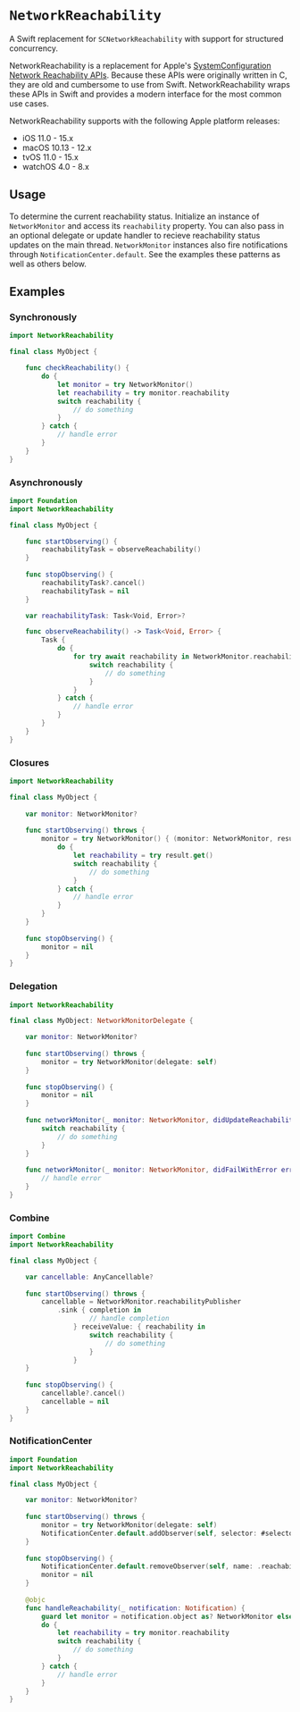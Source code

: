 # ``NetworkReachability``

A Swift replacement for `SCNetworkReachability` with support for structured concurrency.

NetworkReachability is a replacement for Apple's [SystemConfiguration](https://developer.apple.com/documentation/systemconfiguration) [Network Reachability APIs](https://developer.apple.com/documentation/systemconfiguration/scnetworkreachability?language=swift). Because these APIs were originally written in C, they are old and cumbersome to use from Swift. NetworkReachability wraps these APIs in Swift and provides a modern interface for the most common use cases.

NetworkReachability supports with the following Apple platform releases:

* iOS 11.0 - 15.x
* macOS 10.13 - 12.x
* tvOS 11.0 - 15.x
* watchOS 4.0 - 8.x

## Usage

To determine the current reachability status. Initialize an instance of ``NetworkMonitor`` and access its `reachability` property. You can also pass in an optional delegate or update handler to recieve reachability status updates on the main thread. ``NetworkMonitor`` instances also fire notifications through `NotificationCenter.default`. See the examples these patterns as well as others below.

## Examples

### Synchronously

```swift
import NetworkReachability

final class MyObject {

    func checkReachability() {
        do {
            let monitor = try NetworkMonitor()
            let reachability = try monitor.reachability
            switch reachability {
                // do something
            }
        } catch {
            // handle error
        }
    }
}
```

### Asynchronously

```swift
import Foundation
import NetworkReachability

final class MyObject {

    func startObserving() {
        reachabilityTask = observeReachability()
    }
    
    func stopObserving() {
        reachabilityTask?.cancel()
        reachabilityTask = nil
    }

    var reachabilityTask: Task<Void, Error>?

    func observeReachability() -> Task<Void, Error> {
        Task {
            do {
                for try await reachability in NetworkMonitor.reachability {
                    switch reachability {
                        // do something
                    }
                }
            } catch {
                // handle error
            }
        }
    }
}

```

### Closures

```swift
import NetworkReachability

final class MyObject {
    
    var monitor: NetworkMonitor?
    
    func startObserving() throws {
        monitor = try NetworkMonitor() { (monitor: NetworkMonitor, result: NetworkMonitor.Result) in
            do {
                let reachability = try result.get()
                switch reachability {
                    // do something
                }
            } catch {
                // handle error
            }
        }
    }
    
    func stopObserving() {
        monitor = nil
    }
}
```

### Delegation

```swift
import NetworkReachability

final class MyObject: NetworkMonitorDelegate {

    var monitor: NetworkMonitor?
    
    func startObserving() throws {
        monitor = try NetworkMonitor(delegate: self)
    }
    
    func stopObserving() {
        monitor = nil
    }
    
    func networkMonitor(_ monitor: NetworkMonitor, didUpdateReachability reachability: Reachability) {
        switch reachability {
            // do something
        }
    }
    
    func networkMonitor(_ monitor: NetworkMonitor, didFailWithError error: Error) {
        // handle error
    }
}
```

### Combine

```swift
import Combine
import NetworkReachability

final class MyObject {

    var cancellable: AnyCancellable?
    
    func startObserving() throws {
        cancellable = NetworkMonitor.reachabilityPublisher
            .sink { completion in
                    // handle completion
                } receiveValue: { reachability in 
                    switch reachability {
                        // do something
                    }
                }
    }
    
    func stopObserving() {
        cancellable?.cancel()
        cancellable = nil
    }
}
```

### NotificationCenter

```swift
import Foundation
import NetworkReachability

final class MyObject {

    var monitor: NetworkMonitor?
    
    func startObserving() throws {
        monitor = try NetworkMonitor(delegate: self)
        NotificationCenter.default.addObserver(self, selector: #selector(handleReachability:), name: .reachabilityChanged)
    }
    
    func stopObserving() {
        NotificationCenter.default.removeObserver(self, name: .reachabilityChanged)
        monitor = nil
    }
    
    @objc
    func handleReachability(_ notification: Notification) {
        guard let monitor = notification.object as? NetworkMonitor else { return }
        do {
            let reachability = try monitor.reachability
            switch reachability {
                // do something
            }
        } catch {
            // handle error
        }
    }
}
```
